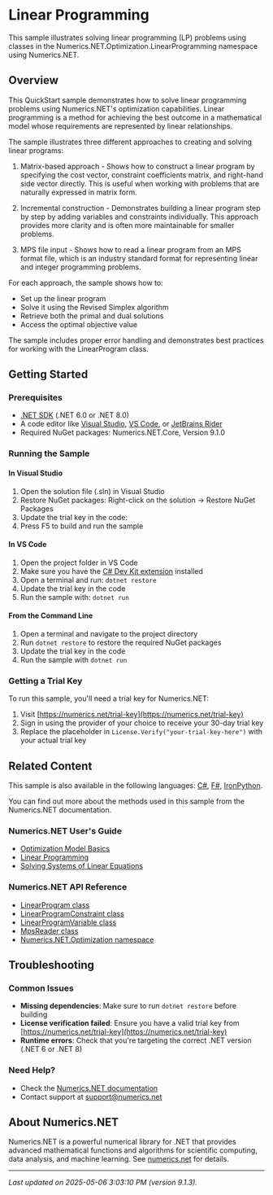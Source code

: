 # Linear Programming

This sample illustrates solving linear programming (LP) problems using classes in the Numerics.NET.Optimization.LinearProgramming namespace using Numerics.NET.

## Overview

This QuickStart sample demonstrates how to solve linear programming problems using Numerics.NET's 
optimization capabilities. Linear programming is a method for achieving the best outcome in a 
mathematical model whose requirements are represented by linear relationships.

The sample illustrates three different approaches to creating and solving linear programs:

1. Matrix-based approach - Shows how to construct a linear program by specifying the cost vector, 
   constraint coefficients matrix, and right-hand side vector directly. This is useful when working 
   with problems that are naturally expressed in matrix form.

2. Incremental construction - Demonstrates building a linear program step by step by adding variables 
   and constraints individually. This approach provides more clarity and is often more maintainable 
   for smaller problems.

3. MPS file input - Shows how to read a linear program from an MPS format file, which is an industry 
   standard format for representing linear and integer programming problems.

For each approach, the sample shows how to:
- Set up the linear program
- Solve it using the Revised Simplex algorithm
- Retrieve both the primal and dual solutions
- Access the optimal objective value

The sample includes proper error handling and demonstrates best practices for working with the 
LinearProgram class.


## Getting Started

### Prerequisites

- [.NET SDK](https://dotnet.microsoft.com/download) (.NET 6.0 or .NET 8.0)
- A code editor like [Visual Studio](https://visualstudio.microsoft.com/), [VS Code](https://code.visualstudio.com/), or [JetBrains Rider](https://www.jetbrains.com/rider/)
- Required NuGet packages: Numerics.NET.Core, Version 9.1.0

### Running the Sample

#### In Visual Studio
1. Open the solution file (.sln) in Visual Studio
2. Restore NuGet packages: Right-click on the solution → Restore NuGet Packages
3. Update the trial key in the code:
4. Press F5 to build and run the sample

#### In VS Code

1. Open the project folder in VS Code
2. Make sure you have the [C# Dev Kit extension](https://marketplace.visualstudio.com/items?itemName=ms-dotnettools.csdevkit) installed
3. Open a terminal and run: `dotnet restore`
4. Update the trial key in the code 
5. Run the sample with: `dotnet run`

#### From the Command Line

1. Open a terminal and navigate to the project directory
2. Run `dotnet restore` to restore the required NuGet packages
3. Update the trial key in the code
4. Run the sample with `dotnet run`

### Getting a Trial Key

To run this sample, you'll need a trial key for Numerics.NET:

1. Visit [https://numerics.net/trial-key](https://numerics.net/trial-key)
2. Sign in using the provider of your choice to receive your 30-day trial key
3. Replace the placeholder in `License.Verify("your-trial-key-here")` with your actual trial key

## Related Content

This sample is also available in the following languages: 
[C#](https://github.com/NumericsDotNet/quickstart-csharp/tree/net8.0/mathematics/optimization/linear-programming), [F#](https://github.com/NumericsDotNet/quickstart-fsharp/tree/net8.0/mathematics/optimization/linear-programming), [IronPython](https://github.com/NumericsDotNet/quickstart-ironpython/tree/net8.0/mathematics/optimization/linear-programming).

You can find out more about the methods used in this sample from the Numerics.NET documentation.

### Numerics.NET User's Guide

- [Optimization Model Basics](https://numerics.net/documentation/latest/mathematics/optimization/optimization-model-basics)
- [Linear Programming](https://numerics.net/documentation/latest/mathematics/optimization/linear-programming)
- [Solving Systems of Linear Equations](https://numerics.net/documentation/latest/mathematics/solving-equations/solving-systems-of-linear-equations)

### Numerics.NET API Reference

- [LinearProgram class](https://numerics.net/documentation/latest/reference/numerics.net.optimization.linearprogram)
- [LinearProgramConstraint class](https://numerics.net/documentation/latest/reference/numerics.net.optimization.linearprogramconstraint)
- [LinearProgramVariable class](https://numerics.net/documentation/latest/reference/numerics.net.optimization.linearprogramvariable)
- [MpsReader class](https://numerics.net/documentation/latest/reference/numerics.net.optimization.mpsreader)
- [Numerics.NET.Optimization namespace](https://numerics.net/documentation/latest/reference/numerics.net.optimization)


## Troubleshooting

### Common Issues

- **Missing dependencies**: Make sure to run `dotnet restore` before building
- **License verification failed**: Ensure you have a valid trial key from [https://numerics.net/trial-key](https://numerics.net/trial-key)
- **Runtime errors**: Check that you're targeting the correct .NET version (.NET 6 or .NET 8)

### Need Help?

- Check the [Numerics.NET documentation](https://numerics.net/documentation/)
- Contact support at [support@numerics.net](mailto:support@numerics.net?subject=LinearProgramming%20QuickStart%20Sample%20%28Visual+Basic%29)

## About Numerics.NET

Numerics.NET is a powerful numerical library for .NET that provides advanced mathematical 
functions and algorithms for scientific computing, data analysis, and machine learning.
See [numerics.net](https://numerics.net) for details.

---

_Last updated on 2025-05-06 3:03:10 PM (version 9.1.3)._

